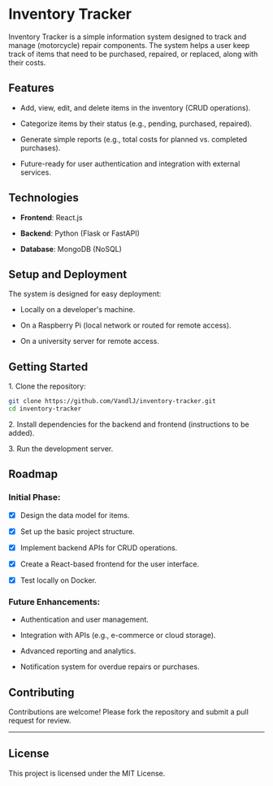 # Inventory Tracker

Inventory Tracker is a simple information system designed to track and manage (motorcycle) repair components. The system helps a user keep track of items that need to be purchased, repaired, or replaced, along with their costs.

## Features

- Add, view, edit, and delete items in the inventory (CRUD operations).

- Categorize items by their status (e.g., pending, purchased, repaired).

- Generate simple reports (e.g., total costs for planned vs. completed purchases).

- Future-ready for user authentication and integration with external services.

## Technologies

- **Frontend**: React.js

- **Backend**: Python (Flask or FastAPI)

- **Database**: MongoDB (NoSQL)

## Setup and Deployment

The system is designed for easy deployment:

- Locally on a developer's machine.

- On a Raspberry Pi (local network or routed for remote access).

- On a university server for remote access.

## Getting Started

1\. Clone the repository:

```bash
git clone https://github.com/VandlJ/inventory-tracker.git
cd inventory-tracker
```

2\. Install dependencies for the backend and frontend (instructions to be added).

3\. Run the development server.

## Roadmap

### Initial Phase:

- [x] Design the data model for items.

- [x] Set up the basic project structure.

- [x] Implement backend APIs for CRUD operations.

- [x] Create a React-based frontend for the user interface.

- [x] Test locally on Docker.

### Future Enhancements:

- Authentication and user management.

- Integration with APIs (e.g., e-commerce or cloud storage).

- Advanced reporting and analytics.

- Notification system for overdue repairs or purchases.

## Contributing

Contributions are welcome! Please fork the repository and submit a pull request for review.

---

## License

This project is licensed under the MIT License.
